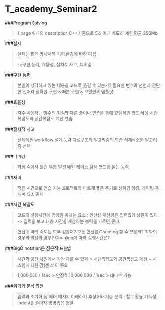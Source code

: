 # T_academy_Seminar2
###Program Solving

> 1 page 이내의 description
> C++기준으로 5초 이내
> 메모리 제한 평균 256Mb

###실제

> 실제는
> 많은 명세서와 기획
> 환경에 따라 다름
>
> ->구현 능력, 효율성, 절차적 사고, 디버깅



###구현 능력

> 본인이 생각하고 있는 내용을 코드로 옮길 수 있는가?
>  필요한 변수의 선언과 간단한 전처리
>  정확한 구현 & 빠른 구현 & 보인만의 템플릿

###효율성

> 자주 사용하는 함수의 최적화
>  다른 풀이나 연습을 통해 효율적인 코드 작성
>  시간복잡도와 공간복잡도 계산 연습

###절차적 사고

> 전체적인 workflow 설계 능력
>  자료구조와 알고리즘의 학습
>  적재적소한 알고리즘 선택

###디버깅

> 과정 속에서 틀린 부분 발견
>  예외 케이스 탐색
>  코드를 읽는 능력

###재미

> 적은 시간으로 연습 가능
>  프로젝트와 다르게 짧은 주기로 성취감
>  랭킹, 레이팅 등 재미 요소 존재



###시간 복잡도

> 코드의 실행시간에 영향을 끼치는 요소 : 연산량
>  계산량은 입력값과 상관이 있다. 
>  -> 입력을 보고 대충 시간을 계산하는 능력을 기르면 좋다. 

> 연산에 따라 속도는 모두 같을까?
> 모든 연산을 Counting 할 수 있을까?
> 최악의 경우와 최선의 경우?
> Counting에 따라 실행시간은?

###BigO notation은 점근적 표현법

> 시간과 공간 차원에서 각각 다룰 수 있음 > 시간복잡도와 공간복잡도
> 계산 + 시스템에 대한 감(센스)이 중요

> 1,000,000 / 1sec > 안정적
> 10,000,000 / 1sec > 대다수 가능

###읽기와 분석 외전

> 입력과 초기화 팁
>  에러 메시지 이해하기
>  추상화와 기능 분리 : 함수 활용
>  가독성 : indent를 줄이자
>  명명법은 통일

